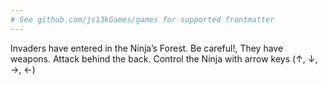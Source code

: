 ```yaml
---
# See github.com/js13kGames/games for supported frontmatter
---
```

Invaders have entered in the Ninja’s Forest. Be careful!, They have weapons. Attack behind the back.
Control the Ninja with arrow keys (↑, ↓, →, ←)